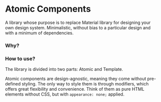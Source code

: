# Atomic Components

A library whose purpose is to replace Material library for designing your own design system. Minimalistic, without bias to a particular design and with a minimum of dependencies.

### Why?

### How to use?

The library is divided into two parts: Atomic and Template.

Atomic components are design-agnostic, meaning they come without pre-defined styling. The only way to style them is through modifiers, which offers great flexibility and convenience. Think of them as pure HTML elements without CSS, but with `appearance: none;` applied.